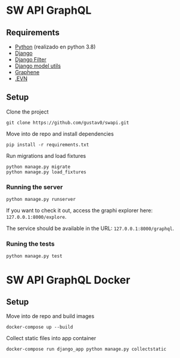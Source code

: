 # SW API GraphQL

## Requirements
* [Python](https://www.python.org/) (realizado en python 3.8)
* [Django](https://github.com/django/django)
* [Django Filter](https://github.com/carltongibson/django-filter)
* [Django model utils](https://github.com/jazzband/django-model-utils)
* [Graphene](https://github.com/graphql-python/graphene-django)
* [.EVN](https://github.com/theskumar/python-dotenv)

## Setup

Clone the project
```
git clone https://github.com/gustav0/swapi.git
```

Move into de repo and install dependencies
```
pip install -r requirements.txt
```

Run migrations and load fixtures
```
python manage.py migrate
python manage.py load_fixtures
```

### Running the server
```
python manage.py runserver
```
If you want to check it out, access the graphi explorer here: `127.0.0.1:8000/explore`.

The service should be available in the URL: `127.0.0.1:8000/graphql`.

### Runing the tests
```
python manage.py test
```


# SW API GraphQL Docker

## Setup

Move into de repo and build images
```
docker-compose up --build
```

Collect static files into app container
```
docker-compose run django_app python manage.py collectstatic
```